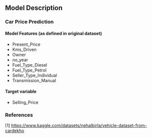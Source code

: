 ## Model Description

### Car Price Prediction

#### Model Features (as defined in original dataset)
- Present_Price
- Kms_Driven 
- Owner 	
- no_year 	
- Fuel_Type_Diesel 	
- Fuel_Type_Petrol 	
- Seller_Type_Individual 	
- Transmission_Manual


#### Target variable
- Selling_Price

### References
[1] https://www.kaggle.com/datasets/nehalbirla/vehicle-dataset-from-cardekho